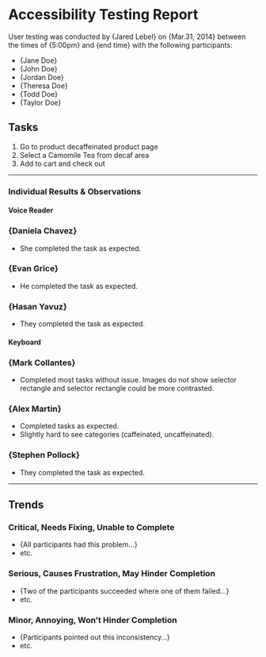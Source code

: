 # Accessibility Testing Report

User testing was conducted by {Jared Lebel} on {Mar.31, 2014} between the times of {5:00pm} and {end time} with the following participants:

- {Jane Doe}
- {John Doe}
- {Jordan Doe}
- {Theresa Doe}
- {Todd Doe}
- {Taylor Doe}

## Tasks

1. Go to product decaffeinated product page
2. Select a Camomile Tea from decaf area
3. Add to cart and check out

---

### Individual Results & Observations

#### Voice Reader

### {Daniela Chavez}

- She completed the task as expected.

### {Evan Grice}

- He completed the task as expected.


### {Hasan Yavuz}

- They completed the task as expected.

#### Keyboard

### {Mark Collantes}

- Completed most tasks without issue. Images do not show selector rectangle and selector rectangle could be more contrasted.

### {Alex Martin}

- Completed tasks as expected.
- Slightly hard to see categories (caffeinated, uncaffeinated).

### {Stephen Pollock}

- They completed the task as expected.

---

## Trends

### Critical, Needs Fixing, Unable to Complete

- {All participants had this problem…}
- etc.

### Serious, Causes Frustration, May Hinder Completion

- {Two of the participants succeeded where one of them failed…}
- etc.

### Minor, Annoying, Won’t Hinder Completion

- {Participants pointed out this inconsistency…}
- etc.